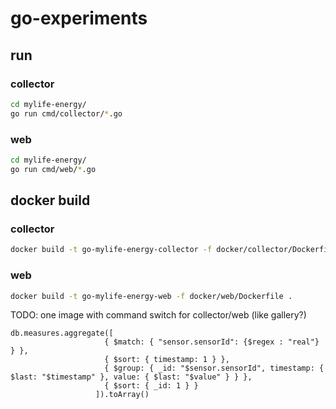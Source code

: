 # go-experiments

## run

### collector

```bash
cd mylife-energy/
go run cmd/collector/*.go
```

### web

```bash
cd mylife-energy/
go run cmd/web/*.go
```

## docker build

### collector

```bash
docker build -t go-mylife-energy-collector -f docker/collector/Dockerfile .
```

### web

```bash
docker build -t go-mylife-energy-web -f docker/web/Dockerfile .
```

TODO: one image with command switch for collector/web (like gallery?)

```
db.measures.aggregate([
                     { $match: { "sensor.sensorId": {$regex : "real"} } },
                     { $sort: { timestamp: 1 } },
                     { $group: { _id: "$sensor.sensorId", timestamp: { $last: "$timestamp" }, value: { $last: "$value" } } },
                     { $sort: { _id: 1 } }
                   ]).toArray()
```